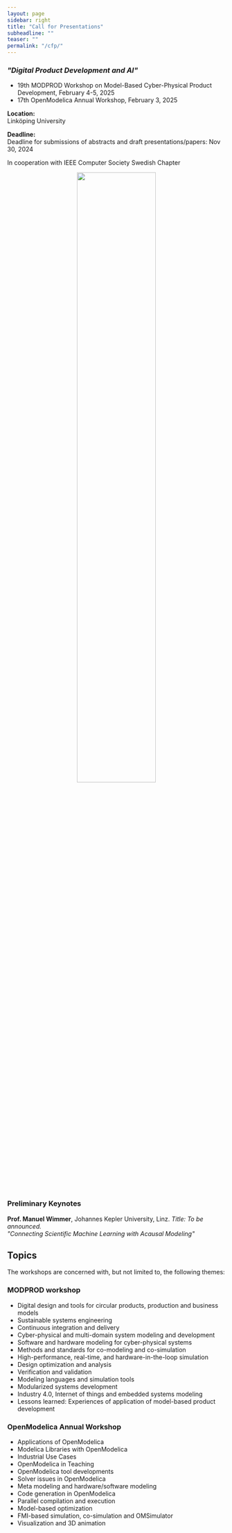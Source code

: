 ```yaml
---
layout: page
sidebar: right
title: "Call for Presentations"
subheadline: ""
teaser: ""
permalink: "/cfp/"
---
```


### *"Digital Product Development and AI"*

-   19th MODPROD Workshop on Model-Based Cyber-Physical Product Development, February 4-5, 2025
-   17th OpenModelica Annual Workshop, February 3, 2025

**Location:**\
Linköping University

**Deadline:**\
Deadline for submissions of abstracts and draft presentations/papers: Nov 30, 2024

In cooperation with IEEE Computer Society Swedish Chapter

<p align="center">
<img src="{{ site.urlimg }}ieee.gif" alt="" width="60%">
</p>

### **Preliminary Keynotes**

**Prof. Manuel Wimmer**, Johannes Kepler University, Linz. *Title: To be announced.*\
*"Connecting Scientific Machine Learning with Acausal Modeling"*

Topics
------

The workshops are concerned with, but not limited to, the following themes:

### **MODPROD workshop**

-   Digital design and tools for circular products, production and business models
-   Sustainable systems engineering
-   Continuous integration and delivery
-   Cyber-physical and multi-domain system modeling and development
-   Software and hardware modeling for cyber-physical systems
-   Methods and standards for co-modeling and co-simulation
-   High-performance, real-time, and hardware-in-the-loop simulation
-   Design optimization and analysis
-   Verification and validation
-   Modeling languages and simulation tools
-   Modularized systems development
-   Industry 4.0, Internet of things and embedded systems modeling
-   Lessons learned: Experiences of application of model-based product development

### **OpenModelica Annual Workshop**

-   Applications of OpenModelica
-   Modelica Libraries with OpenModelica
-   Industrial Use Cases
-   OpenModelica in Teaching
-   OpenModelica tool developments
-   Solver issues in OpenModelica
-   Meta modeling and hardware/software modeling
-   Code generation in OpenModelica
-   Parallel compilation and execution
-   Model-based optimization
-   FMI-based simulation, co-simulation and OMSimulator
-   Visualization and 3D animation

